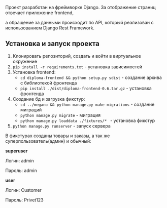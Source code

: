 Проект разработан на фреймворке Django. За отображение страниц отвечает приложение frontend, 

а обращение за данными происходит по API, который реализован с использованием Django Rest Framework.

## Установка и запуск проекта
1. Клонировать репозиторий, создать и войти в виртуальное окружение
2. `pip install -r requirements.txt` - установка зависимостей
3. Установка frontend:
    * `cd diploma-frontend && python setup.py sdist` - создание архива с библиотекой фронтенда
    * `pip install ./dist/diploma-frontend-0.6.tar.gz` - установка фронтенда
4. Создание бд и загрузка фикстур:
    * `cd ../megano && python manage.py make migrations` - создание миграций
    * `python manage.py migrate` - миграция 
    * `python manage.py loaddata ./fixtures/* ` - установка фикстур
5. `python manage.py runserver` - запуск сервера


В фикстурах созданы товары и заказы, а так же суперпользователь(админ) и обычный:


**superuser**

Логин: admin

Пароль: admin


**user**

Логин: Customer

Пароль: Privet123

